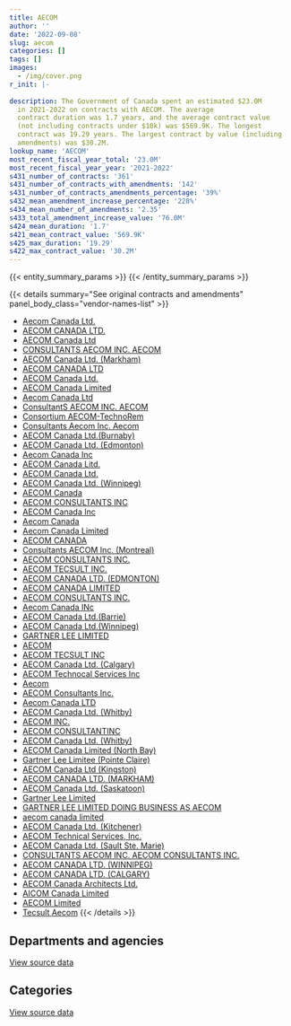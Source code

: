```yaml
---
title: AECOM
author: ''
date: '2022-09-08'
slug: aecom
categories: []
tags: []
images:
  - /img/cover.png
r_init: |-
  
description: The Government of Canada spent an estimated $23.0M
  in 2021-2022 on contracts with AECOM. The average
  contract duration was 1.7 years, and the average contract value
  (not including contracts under $10k) was $569.9K. The longest
  contract was 19.29 years. The largest contract by value (including
  amendments) was $30.2M.
lookup_name: 'AECOM'
most_recent_fiscal_year_total: '23.0M'
most_recent_fiscal_year_year: '2021-2022'
s431_number_of_contracts: '361'
s431_number_of_contracts_with_amendments: '142'
s431_number_of_contracts_amendments_percentage: '39%'
s432_mean_amendment_increase_percentage: '228%'
s434_mean_number_of_amendments: '2.35'
s433_total_amendment_increase_value: '76.0M'
s424_mean_duration: '1.7'
s421_mean_contract_value: '569.9K'
s425_max_duration: '19.29'
s422_max_contract_value: '30.2M'
---
```


<script src="/rmarkdown-libs/htmlwidgets/htmlwidgets.js"></script>
<link href="/rmarkdown-libs/datatables-css/datatables-crosstalk.css" rel="stylesheet" />
<script src="/rmarkdown-libs/datatables-binding/datatables.js"></script>
<script src="/rmarkdown-libs/jquery/jquery-3.6.0.min.js"></script>
<link href="/rmarkdown-libs/dt-core-bootstrap/css/dataTables.bootstrap.min.css" rel="stylesheet" />
<link href="/rmarkdown-libs/dt-core-bootstrap/css/dataTables.bootstrap.extra.css" rel="stylesheet" />
<script src="/rmarkdown-libs/dt-core-bootstrap/js/jquery.dataTables.min.js"></script>
<script src="/rmarkdown-libs/dt-core-bootstrap/js/dataTables.bootstrap.min.js"></script>
<link href="/rmarkdown-libs/crosstalk/css/crosstalk.min.css" rel="stylesheet" />
<script src="/rmarkdown-libs/crosstalk/js/crosstalk.min.js"></script>
<script src="/rmarkdown-libs/htmlwidgets/htmlwidgets.js"></script>
<link href="/rmarkdown-libs/datatables-css/datatables-crosstalk.css" rel="stylesheet" />
<script src="/rmarkdown-libs/datatables-binding/datatables.js"></script>
<script src="/rmarkdown-libs/jquery/jquery-3.6.0.min.js"></script>
<link href="/rmarkdown-libs/dt-core-bootstrap/css/dataTables.bootstrap.min.css" rel="stylesheet" />
<link href="/rmarkdown-libs/dt-core-bootstrap/css/dataTables.bootstrap.extra.css" rel="stylesheet" />
<script src="/rmarkdown-libs/dt-core-bootstrap/js/jquery.dataTables.min.js"></script>
<script src="/rmarkdown-libs/dt-core-bootstrap/js/dataTables.bootstrap.min.js"></script>
<link href="/rmarkdown-libs/crosstalk/css/crosstalk.min.css" rel="stylesheet" />
<script src="/rmarkdown-libs/crosstalk/js/crosstalk.min.js"></script>

{{< entity_summary_params >}}
{{< /entity_summary_params >}}

{{< details summary="See original contracts and amendments" panel_body_class="vendor-names-list" >}}
- [Aecom Canada Ltd.](https://search.open.canada.ca/en/ct/?sort=contract_value_f%20desc&page=1&search_text=%22Aecom%20Canada%20Ltd.%22)
- [AECOM CANADA LTD.](https://search.open.canada.ca/en/ct/?sort=contract_value_f%20desc&page=1&search_text=%22AECOM%20CANADA%20LTD.%22)
- [AECOM Canada Ltd](https://search.open.canada.ca/en/ct/?sort=contract_value_f%20desc&page=1&search_text=%22AECOM%20Canada%20Ltd%22)
- [CONSULTANTS AECOM INC. AECOM](https://search.open.canada.ca/en/ct/?sort=contract_value_f%20desc&page=1&search_text=%22CONSULTANTS%20AECOM%20INC.%20AECOM%22)
- [AECOM Canada Ltd. (Markham)](https://search.open.canada.ca/en/ct/?sort=contract_value_f%20desc&page=1&search_text=%22AECOM%20Canada%20Ltd.%20%28Markham%29%22)
- [AECOM CANADA LTD](https://search.open.canada.ca/en/ct/?sort=contract_value_f%20desc&page=1&search_text=%22AECOM%20CANADA%20LTD%22)
- [AECOM Canada Ltd.](https://search.open.canada.ca/en/ct/?sort=contract_value_f%20desc&page=1&search_text=%22AECOM%20Canada%20Ltd.%22)
- [AECOM Canada Limited](https://search.open.canada.ca/en/ct/?sort=contract_value_f%20desc&page=1&search_text=%22AECOM%20Canada%20Limited%22)
- [Aecom Canada Ltd](https://search.open.canada.ca/en/ct/?sort=contract_value_f%20desc&page=1&search_text=%22Aecom%20Canada%20Ltd%22)
- [ConsultantS AECOM INC. AECOM](https://search.open.canada.ca/en/ct/?sort=contract_value_f%20desc&page=1&search_text=%22ConsultantS%20AECOM%20INC.%20AECOM%22)
- [Consortium AECOM-TechnoRem](https://search.open.canada.ca/en/ct/?sort=contract_value_f%20desc&page=1&search_text=%22Consortium%20AECOM-TechnoRem%22)
- [Consultants Aecom Inc. Aecom](https://search.open.canada.ca/en/ct/?sort=contract_value_f%20desc&page=1&search_text=%22Consultants%20Aecom%20Inc.%20Aecom%22)
- [AECOM Canada Ltd.(Burnaby)](https://search.open.canada.ca/en/ct/?sort=contract_value_f%20desc&page=1&search_text=%22AECOM%20Canada%20Ltd.%28Burnaby%29%22)
- [AECOM Canada Ltd. (Edmonton)](https://search.open.canada.ca/en/ct/?sort=contract_value_f%20desc&page=1&search_text=%22AECOM%20Canada%20Ltd.%20%28Edmonton%29%22)
- [Aecom Canada Inc](https://search.open.canada.ca/en/ct/?sort=contract_value_f%20desc&page=1&search_text=%22Aecom%20Canada%20Inc%22)
- [AECOM Canada Litd.](https://search.open.canada.ca/en/ct/?sort=contract_value_f%20desc&page=1&search_text=%22AECOM%20Canada%20Litd.%22)
- [AECOM Canada Ltd.](https://search.open.canada.ca/en/ct/?sort=contract_value_f%20desc&page=1&search_text=%22AECOM%20%20Canada%20Ltd.%22)
- [AECOM Canada Ltd. (Winnipeg)](https://search.open.canada.ca/en/ct/?sort=contract_value_f%20desc&page=1&search_text=%22AECOM%20Canada%20Ltd.%20%28Winnipeg%29%22)
- [AECOM Canada](https://search.open.canada.ca/en/ct/?sort=contract_value_f%20desc&page=1&search_text=%22AECOM%20Canada%22)
- [AECOM CONSULTANTS INC](https://search.open.canada.ca/en/ct/?sort=contract_value_f%20desc&page=1&search_text=%22AECOM%20CONSULTANTS%20INC%22)
- [AECOM Canada Inc](https://search.open.canada.ca/en/ct/?sort=contract_value_f%20desc&page=1&search_text=%22AECOM%20Canada%20Inc%22)
- [Aecom Canada](https://search.open.canada.ca/en/ct/?sort=contract_value_f%20desc&page=1&search_text=%22Aecom%20Canada%22)
- [Aecom Canada Limited](https://search.open.canada.ca/en/ct/?sort=contract_value_f%20desc&page=1&search_text=%22Aecom%20Canada%20Limited%22)
- [AECOM CANADA](https://search.open.canada.ca/en/ct/?sort=contract_value_f%20desc&page=1&search_text=%22AECOM%20CANADA%22)
- [Consultants AECOM Inc. (Montreal)](https://search.open.canada.ca/en/ct/?sort=contract_value_f%20desc&page=1&search_text=%22Consultants%20AECOM%20Inc.%20%28Montreal%29%22)
- [AECOM CONSULTANTS INC.](https://search.open.canada.ca/en/ct/?sort=contract_value_f%20desc&page=1&search_text=%22AECOM%20CONSULTANTS%20%20INC.%22)
- [AECOM TECSULT INC.](https://search.open.canada.ca/en/ct/?sort=contract_value_f%20desc&page=1&search_text=%22AECOM%20TECSULT%20INC.%22)
- [AECOM CANADA LTD. (EDMONTON)](https://search.open.canada.ca/en/ct/?sort=contract_value_f%20desc&page=1&search_text=%22AECOM%20CANADA%20LTD.%20%28EDMONTON%29%22)
- [AECOM CANADA LIMITED](https://search.open.canada.ca/en/ct/?sort=contract_value_f%20desc&page=1&search_text=%22AECOM%20CANADA%20LIMITED%22)
- [AECOM CONSULTANTS INC.](https://search.open.canada.ca/en/ct/?sort=contract_value_f%20desc&page=1&search_text=%22AECOM%20CONSULTANTS%20INC.%22)
- [Aecom Canada INc](https://search.open.canada.ca/en/ct/?sort=contract_value_f%20desc&page=1&search_text=%22Aecom%20Canada%20INc%22)
- [AECOM Canada Ltd.(Barrie)](https://search.open.canada.ca/en/ct/?sort=contract_value_f%20desc&page=1&search_text=%22AECOM%20Canada%20Ltd.%28Barrie%29%22)
- [AECOM Canada Ltd.(Winnipeg)](https://search.open.canada.ca/en/ct/?sort=contract_value_f%20desc&page=1&search_text=%22AECOM%20Canada%20Ltd.%28Winnipeg%29%22)
- [GARTNER LEE LIMITED](https://search.open.canada.ca/en/ct/?sort=contract_value_f%20desc&page=1&search_text=%22GARTNER%20LEE%20LIMITED%22)
- [AECOM](https://search.open.canada.ca/en/ct/?sort=contract_value_f%20desc&page=1&search_text=%22AECOM%22)
- [AECOM TECSULT INC](https://search.open.canada.ca/en/ct/?sort=contract_value_f%20desc&page=1&search_text=%22AECOM%20%20TECSULT%20INC%22)
- [AECOM Canada Ltd. (Calgary)](https://search.open.canada.ca/en/ct/?sort=contract_value_f%20desc&page=1&search_text=%22AECOM%20Canada%20Ltd.%20%28Calgary%29%22)
- [AECOM Technocal Services Inc](https://search.open.canada.ca/en/ct/?sort=contract_value_f%20desc&page=1&search_text=%22AECOM%20Technocal%20Services%20Inc%22)
- [Aecom](https://search.open.canada.ca/en/ct/?sort=contract_value_f%20desc&page=1&search_text=%22Aecom%22)
- [AECOM Consultants Inc.](https://search.open.canada.ca/en/ct/?sort=contract_value_f%20desc&page=1&search_text=%22AECOM%20Consultants%20Inc.%22)
- [Aecom Canada LTD](https://search.open.canada.ca/en/ct/?sort=contract_value_f%20desc&page=1&search_text=%22Aecom%20Canada%20LTD%22)
- [AECOM Canada Ltd. (Whitby)](https://search.open.canada.ca/en/ct/?sort=contract_value_f%20desc&page=1&search_text=%22AECOM%20Canada%20Ltd.%20%28Whitby%29%22)
- [AECOM INC.](https://search.open.canada.ca/en/ct/?sort=contract_value_f%20desc&page=1&search_text=%22AECOM%20INC.%22)
- [AECOM CONSULTANTINC](https://search.open.canada.ca/en/ct/?sort=contract_value_f%20desc&page=1&search_text=%22AECOM%20%20%20%20%20%20%20%20%20%20%20%20CONSULTANTINC%22)
- [AECOM Canada Ltd. (Whitby)](https://search.open.canada.ca/en/ct/?sort=contract_value_f%20desc&page=1&search_text=%22AECOM%20Canada%20Ltd.%20%20%28Whitby%29%22)
- [AECOM Canada Limited (North Bay)](https://search.open.canada.ca/en/ct/?sort=contract_value_f%20desc&page=1&search_text=%22AECOM%20Canada%20Limited%20%28North%20Bay%29%22)
- [Gartner Lee Limitee (Pointe Claire)](https://search.open.canada.ca/en/ct/?sort=contract_value_f%20desc&page=1&search_text=%22Gartner%20Lee%20Limitee%20%28Pointe%20Claire%29%22)
- [AECOM Canada Ltd (Kingston)](https://search.open.canada.ca/en/ct/?sort=contract_value_f%20desc&page=1&search_text=%22AECOM%20Canada%20Ltd%20%28Kingston%29%22)
- [AECOM CANADA LTD. (MARKHAM)](https://search.open.canada.ca/en/ct/?sort=contract_value_f%20desc&page=1&search_text=%22AECOM%20CANADA%20LTD.%20%28MARKHAM%29%22)
- [AECOM Canada Ltd. (Saskatoon)](https://search.open.canada.ca/en/ct/?sort=contract_value_f%20desc&page=1&search_text=%22AECOM%20Canada%20Ltd.%20%28Saskatoon%29%22)
- [Gartner Lee Limited](https://search.open.canada.ca/en/ct/?sort=contract_value_f%20desc&page=1&search_text=%22Gartner%20Lee%20Limited%22)
- [GARTNER LEE LIMITED DOING BUSINESS AS AECOM](https://search.open.canada.ca/en/ct/?sort=contract_value_f%20desc&page=1&search_text=%22GARTNER%20LEE%20LIMITED%20DOING%20BUSINESS%20AS%20AECOM%22)
- [aecom canada limited](https://search.open.canada.ca/en/ct/?sort=contract_value_f%20desc&page=1&search_text=%22aecom%20canada%20limited%22)
- [AECOM Canada Ltd. (Kitchener)](https://search.open.canada.ca/en/ct/?sort=contract_value_f%20desc&page=1&search_text=%22AECOM%20Canada%20Ltd.%20%28Kitchener%29%22)
- [AECOM Technical Services, Inc.](https://search.open.canada.ca/en/ct/?sort=contract_value_f%20desc&page=1&search_text=%22AECOM%20Technical%20Services%2c%20Inc.%22)
- [AECOM Canada Ltd. (Sault Ste. Marie)](https://search.open.canada.ca/en/ct/?sort=contract_value_f%20desc&page=1&search_text=%22AECOM%20Canada%20Ltd.%20%28Sault%20Ste.%20Marie%29%22)
- [CONSULTANTS AECOM INC. AECOM CONSULTANTS INC.](https://search.open.canada.ca/en/ct/?sort=contract_value_f%20desc&page=1&search_text=%22CONSULTANTS%20AECOM%20INC.%20AECOM%20CONSULTANTS%20INC.%22)
- [AECOM CANADA LTD. (WINNIPEG)](https://search.open.canada.ca/en/ct/?sort=contract_value_f%20desc&page=1&search_text=%22AECOM%20CANADA%20LTD.%20%28WINNIPEG%29%22)
- [AECOM CANADA LTD. (CALGARY)](https://search.open.canada.ca/en/ct/?sort=contract_value_f%20desc&page=1&search_text=%22AECOM%20CANADA%20LTD.%20%28CALGARY%29%22)
- [AECOM Canada Architects Ltd.](https://search.open.canada.ca/en/ct/?sort=contract_value_f%20desc&page=1&search_text=%22AECOM%20Canada%20Architects%20Ltd.%22)
- [AICOM Canada Limited](https://search.open.canada.ca/en/ct/?sort=contract_value_f%20desc&page=1&search_text=%22AICOM%20Canada%20Limited%22)
- [AECOM Limited](https://search.open.canada.ca/en/ct/?sort=contract_value_f%20desc&page=1&search_text=%22AECOM%20Limited%22)
- [Tecsult Aecom](https://search.open.canada.ca/en/ct/?sort=contract_value_f%20desc&page=1&search_text=%22Tecsult%20Aecom%22)
{{< /details >}}

## Departments and agencies

<div id="htmlwidget-1" style="width:100%;height:auto;" class="datatables html-widget"></div>
<script type="application/json" data-for="htmlwidget-1">{"x":{"style":"bootstrap","filter":"none","vertical":false,"data":[["<a href=\"/departments/aandc-aadnc/\">Crown-Indigenous Relations and Northern Affairs Canada<\/a>","<a href=\"/departments/dfo-mpo/\">Fisheries and Oceans Canada<\/a>","<a href=\"/departments/dnd-mdn/\">National Defence<\/a>","<a href=\"/departments/ec/\">Environment and Climate Change Canada<\/a>","<a href=\"/departments/hc-sc/\">Health Canada<\/a>","<a href=\"/departments/ijc-cmi/\">International Joint Commission<\/a>","<a href=\"/departments/nrc-cnrc/\">National Research Council Canada<\/a>","<a href=\"/departments/nrcan-rncan/\">Natural Resources Canada<\/a>","<a href=\"/departments/pc/\">Parks Canada<\/a>","<a href=\"/departments/ps-sp/\">Public Safety Canada<\/a>","<a href=\"/departments/pwgsc-tpsgc/\">Public Services and Procurement Canada<\/a>","<a href=\"/departments/rcmp-grc/\">Royal Canadian Mounted Police<\/a>","<a href=\"/departments/tc/\">Transport Canada<\/a>"],[null,449467.21,2717222.09,945015.59,63280,27556.16,89752.71,42107.64,7125244.25,null,14047690.12,522206.16,111894.79],[42059.4,365588.59,2485904.84,35190,null,null,null,12915,5768241.98,null,15219783.54,580934.51,316835.77],[null,593446.56,5220134.72,null,null,null,0,28069.65,3624933.93,267682.07,13666783.68,579347.26,207056.68],[119202.68,1054809.96,3018459.71,null,null,null,0,90995.81,1497089.28,272155.86,16232729.09,579347.26,155886.51]],"container":"<table class=\"table table-striped table-hover row-border order-column display\">\n  <thead>\n    <tr>\n      <th>Department<\/th>\n      <th>2018-2019<\/th>\n      <th>2019-2020<\/th>\n      <th>2020-2021<\/th>\n      <th>2021-2022<\/th>\n    <\/tr>\n  <\/thead>\n<\/table>","options":{"order":[[4,"desc"]],"pageLength":10,"autoWidth":true,"columnDefs":[{"targets":1,"render":"function(data, type, row, meta) {\n    return type !== 'display' ? data : DTWidget.formatCurrency(data, \"$\", 2, 3, \",\", \".\", true, null);\n  }"},{"targets":2,"render":"function(data, type, row, meta) {\n    return type !== 'display' ? data : DTWidget.formatCurrency(data, \"$\", 2, 3, \",\", \".\", true, null);\n  }"},{"targets":3,"render":"function(data, type, row, meta) {\n    return type !== 'display' ? data : DTWidget.formatCurrency(data, \"$\", 2, 3, \",\", \".\", true, null);\n  }"},{"targets":4,"render":"function(data, type, row, meta) {\n    return type !== 'display' ? data : DTWidget.formatCurrency(data, \"$\", 2, 3, \",\", \".\", true, null);\n  }"},{"width":"16%","targets":[1,2,3,4]},{"className":"dt-right","targets":[1,2,3,4]}],"orderClasses":false}},"evals":["options.columnDefs.0.render","options.columnDefs.1.render","options.columnDefs.2.render","options.columnDefs.3.render"],"jsHooks":[]}</script>
<p class="text-right">
<a href="https://github.com/GoC-Spending/contracts-data/tree/main/data/out/vendors/aecom/summary_by_fiscal_year_by_department.csv" class="source-data-link btn btn-link">View source data</a>
</p>

## Categories

<div id="htmlwidget-2" style="width:100%;height:auto;" class="datatables html-widget"></div>
<script type="application/json" data-for="htmlwidget-2">{"x":{"style":"bootstrap","filter":"none","vertical":false,"data":[["<a href=\"/categories/facilities_and_construction/\">Facilities and construction<\/a>","<a href=\"/categories/professional_services/\">Professional services<\/a>","<a href=\"/categories/information_technology/\">Information technology<\/a>","<a href=\"/categories/transportation_and_logistics/\">Transportation and logistics<\/a>","<a href=\"/categories/industrial_products_and_services/\">Industrial products and services<\/a>"],[22869297.06,3177410.22,55981.74,38747.7,0],[22959733.29,1715075.06,152645.29,null,0],[21920638.13,1738891.45,342491.97,185433,null],[20791992.73,1533524.11,440909.32,147465,106785]],"container":"<table class=\"table table-striped table-hover row-border order-column display\">\n  <thead>\n    <tr>\n      <th>Category<\/th>\n      <th>2018-2019<\/th>\n      <th>2019-2020<\/th>\n      <th>2020-2021<\/th>\n      <th>2021-2022<\/th>\n    <\/tr>\n  <\/thead>\n<\/table>","options":{"order":[[4,"desc"]],"dom":"t","pageLength":30,"autoWidth":true,"columnDefs":[{"targets":1,"render":"function(data, type, row, meta) {\n    return type !== 'display' ? data : DTWidget.formatCurrency(data, \"$\", 2, 3, \",\", \".\", true, null);\n  }"},{"targets":2,"render":"function(data, type, row, meta) {\n    return type !== 'display' ? data : DTWidget.formatCurrency(data, \"$\", 2, 3, \",\", \".\", true, null);\n  }"},{"targets":3,"render":"function(data, type, row, meta) {\n    return type !== 'display' ? data : DTWidget.formatCurrency(data, \"$\", 2, 3, \",\", \".\", true, null);\n  }"},{"targets":4,"render":"function(data, type, row, meta) {\n    return type !== 'display' ? data : DTWidget.formatCurrency(data, \"$\", 2, 3, \",\", \".\", true, null);\n  }"},{"width":"16%","targets":[1,2,3,4]},{"className":"dt-right","targets":[1,2,3,4]}],"orderClasses":false,"lengthMenu":[10,25,30,50,100]}},"evals":["options.columnDefs.0.render","options.columnDefs.1.render","options.columnDefs.2.render","options.columnDefs.3.render"],"jsHooks":[]}</script>
<p class="text-right">
<a href="https://github.com/GoC-Spending/contracts-data/tree/main/data/out/vendors/aecom/summary_by_fiscal_year_by_category.csv" class="source-data-link btn btn-link">View source data</a>
</p>
